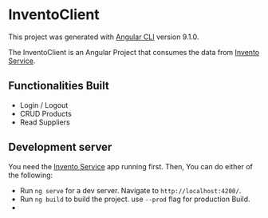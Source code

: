 # InventoClient

This project was generated with [Angular CLI](https://github.com/angular/angular-cli) version 9.1.0.

The InventoClient is an Angular Project that consumes the data from [Invento Service](https://github.com/asimsubedi/Invento-Service).

## Functionalities Built
- Login / Logout
- CRUD Products
- Read Suppliers


## Development server
You need the [Invento Service](https://github.com/asimsubedi/Invento-Service) app running first. Then, You can do either of the following: 

-  Run `ng serve` for a dev server. Navigate to `http://localhost:4200/`.
-  Run `ng build` to build the project. use `--prod` flag for production Build.
-  

<!-- ## Code scaffolding

Run `ng generate component component-name` to generate a new component. You can also use `ng generate directive|pipe|service|class|guard|interface|enum|module`. -->
